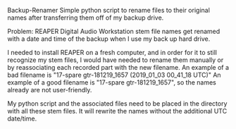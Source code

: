 Backup-Renamer
Simple python script to rename files to their original names after transferring them off of my backup drive.

Problem: REAPER Digital Audio Workstation stem file names get renamed with a date and time of the backup when I use my back up hard drive.

I needed to install REAPER on a fresh computer, and in order for it to still recognize my stem files, I would have needed to rename them 
manually or by reassociating each recorded part with the new filename. An example of a bad filename is "17-spare gtr-181219_1657 (2019_01_03 00_41_18 UTC)"
An example of a good filename is "17-spare gtr-181219_1657", so the names already are not user-friendly.

My python script and the associated files need to be placed in the directory with all these stem files. It will rewrite the names without the additional UTC date/time.

